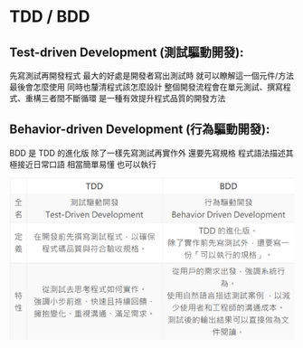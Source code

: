 # TDD / BDD
## Test-driven Development (測試驅動開發):
先寫測試再開發程式
最大的好處是開發者寫出測試時 就可以瞭解這一個元件/方法最後會怎麼使用 同時也釐清程式該怎麼設計 
整個開發流程會在單元測試、撰寫程式、重構三者間不斷循環 是一種有效提升程式品質的開發方法
## Behavior-driven Development (行為驅動開發):
BDD 是 TDD 的進化版 除了一樣先寫測試再實作外 還要先寫規格
程式語法描述其極接近日常口語 相當簡單易懂 也可以執行

![p](https://github.com/zxc21949049/sa110a/blob/master/TB.jpg)